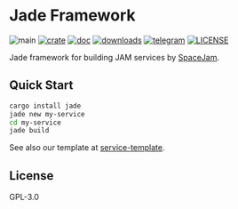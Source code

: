 # Jade Framework

![main](https://github.com/spacejamapp/jade/actions/workflows/main.yml/badge.svg)
[![crate](https://img.shields.io/crates/v/jade.svg)](https://crates.io/crates/jade)
[![doc](https://img.shields.io/badge/current-docs-brightgreen.svg)](https://docs.rs/jade/)
[![downloads](https://img.shields.io/crates/d/jade.svg)](https://crates.io/crates/jade)
[![telegram](https://img.shields.io/badge/telegram-blue?logo=telegram)](https://t.me/spacejamapp)
[![LICENSE](https://img.shields.io/crates/l/jade.svg)](https://choosealicense.com/licenses/gpl-3.0/)

Jade framework for building JAM services by [SpaceJam](https://spacejam.app).

## Quick Start

```bash
cargo install jade
jade new my-service
cd my-service
jade build
```

See also our template at [service-template](https://github.com/spacejamapp/service-template).

## License

GPL-3.0

